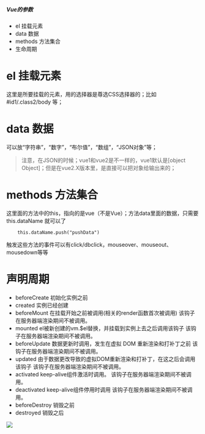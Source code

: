##### Vue的参数

- el			挂载元素
- data  		数据	
- methods	方法集合
- 生命周期

# el 挂载元素

这里是所要挂载的元素，用的选择器是尊选CSS选择器的；比如#id1/.class2/body 等；

# data 数据

可以放“字符串”，“数字”，“布尔值”，“数组”，“JSON对象”等；

> 注意，在JSON的时候；vue1和vue2是不一样的，vue1默认是[object Object]；但是在vue2.X版本里，是直接可以把对象给输出来的；

# methods	方法集合

这里面的方法中的this，指向的是vue（不是Vue）；方法data里面的数据，只需要this.dataName 就可以了

        this.dataName.push("pushData")

触发这些方法的事件可以有click/dbclick，mouseover、mouseout、mousedown等等

# 声明周期

- beforeCreate  初始化实例之前
- created       实例已经创建
- beforeMount   在挂载开始之前被调用(相关的render函数首次被调用)                  该钩子在服务器端渲染期间不被调用。
- mounted       el被新创建的vm.$el替换，并挂载到实例上去之后调用该钩子             该钩子在服务器端渲染期间不被调用。
- beforeUpdate  数据更新时调用，发生在虚拟 DOM 重新渲染和打补丁之前                该钩子在服务器端渲染期间不被调用。
- updated       由于数据更改导致的虚拟DOM重新渲染和打补丁，在这之后会调用该钩子      该钩子在服务器端渲染期间不被调用。
- activated     keep-alive组件激活时调用。                                     该钩子在服务器端渲染期间不被调用。
- deactivated   keep-alive组件停用时调用                                       该钩子在服务器端渲染期间不被调用。
- beforeDestroy 销毁之前
- destroyed     销毁之后

![](http://cn.vuejs.org/images/lifecycle.png)






 